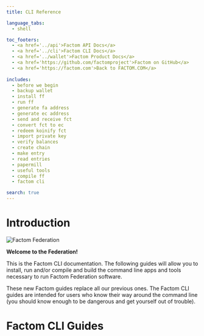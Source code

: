 ```yaml
---
title: CLI Reference

language_tabs:
  - shell

toc_footers:
  - <a href='../api'>Factom API Docs</a>
  - <a href='../cli'>Factom CLI Docs</a>
  - <a href='../wallet'>Factom Product Docs</a>
  - <a href='https://github.com/factomproject'>Factom on GitHub</a>
  - <a href='https://factom.com'>Back to FACTOM.COM</a>
  
includes:
  - before we begin
  - backup wallet
  - install ff
  - run ff
  - generate fa address
  - generate ec address
  - send and receive fct
  - convert fct to ec
  - redeem koinify fct
  - import private key
  - verify balances
  - create chain
  - make entry
  - read entries
  - papermill
  - useful tools
  - compile ff
  - factom cli

search: true
---
```


# Introduction

![Factom Federation](/images/wallet_084.png)

**Welcome to the Federation!**

This is the Factom CLI documentation. The following guides will allow you to install, run and/or compile and build the command line apps and tools necessary to run Factom Federation software.

These new Factom guides replace all our previous ones. The Factom CLI guides are intended for users who know their way around the command line (you should know enough to be dangerous and get yourself out of trouble).

# Factom CLI Guides